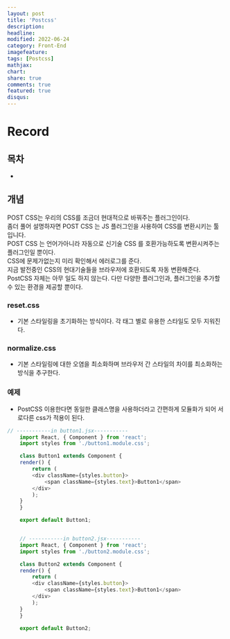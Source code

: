 ```yaml
---
layout: post
title: 'Postcss'
description:
headline:
modified: 2022-06-24
category: Front-End
imagefeature:
tags: [Postcss]
mathjax:
chart:
share: true
comments: true
featured: true
disqus:
---
```


# Record

## 목차

-   [](#)

## 개념

POST CSS는 우리의 CSS를 조금더 현대적으로 바꿔주는 플러그인이다.  
좀더 풀어 설명하자면 POST CSS 는 JS 플러그인을 사용하여 CSS를 변환시키는 툴 입니다.  
POST CSS 는 언어가아니라 자동으로 신기술 CSS 를 호환가능하도록 변환시켜주는 플러그인일 뿐이다.  
CSS에 문제가없는지 미리 확인해서 에러로그를 준다.  
지금 발전중인 CSS의 현대기술들을 브라우저에 호환되도록 자동 변환해준다.  
PostCSS 자체는 아무 일도 하지 않는다. 다만 다양한 플러그인과, 플러그인을 추가할 수 있는 환경을 제공할 뿐이다.

### reset.css

-   기본 스타일링을 초기화하는 방식이다. 각 태그 별로 유용한 스타일도 모두 지워진다.

### normalize.css

-   기본 스타일링에 대한 오염을 최소화하며 브라우저 간 스타일의 차이를 최소화하는 방식을 추구한다.

### 예제

-   PostCSS 이용한다면 동일한 클래스명을 사용하더라고 간편하게 모듈화가 되어 서로다른 css가 적용이 된다.

```JavaScript
// -----------in button1.jsx-----------
    import React, { Component } from 'react';
    import styles from './button1.module.css';

    class Button1 extends Component {
    render() {
        return (
        <div className={styles.button}>
            <span className={styles.text}>Button1</span>
        </div>
        );
    }
    }

    export default Button1;


    // -----------in button2.jsx-----------
    import React, { Component } from 'react';
    import styles from './button2.module.css';

    class Button2 extends Component {
    render() {
        return (
        <div className={styles.button}>
            <span className={styles.text}>Button1</span>
        </div>
        );
    }
    }

    export default Button2;
```
